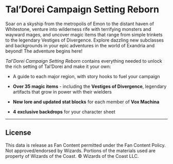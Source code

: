 # Tal’Dorei Campaign Setting Reborn

Soar on a skyship from the metropolis of Emon to the distant haven of Whitestone, venture into wilderness rife with terrifying monsters and wayward mages, and uncover magic items that range from simple trinkets to the legendary Vestiges of Divergence. Explore dazzling new subclasses and backgrounds in your epic adventures in the world of Exandria and beyond! The adventure begins here!

*Tal’Dorei Campaign Setting Reborn* contains everything needed to unlock the rich setting of Tal’Dorei and make it your own:

- A guide to each major region, with story hooks to fuel your campaign

- **Over 35 magic items** \- including the **Vestiges of Divergence**, legendary artifacts that grow in power with their wielders

- **New lore and updated stat blocks** for each member of **Vox Machina**
- **4** **exclusive backdrops** for your character sheet

---

## License

This data is release as Fan Content permitted under the Fan Content Policy. Not approved/endorsed by Wizards. Portions of the materials used are property of Wizards of the Coast. © Wizards of the Coast LLC.
